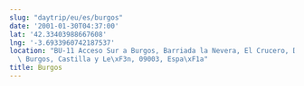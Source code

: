 ```yaml
---
slug: "daytrip/eu/es/burgos"
date: '2001-01-30T04:37:00'
lat: '42.33403988667608'
lng: '-3.6933960742187537'
location: "BU-11 Acceso Sur a Burgos, Barriada la Nevera, El Crucero, Distrito Sur,\
  \ Burgos, Castilla y Le\xF3n, 09003, Espa\xF1a"
title: Burgos
---
```



